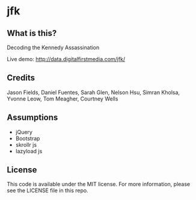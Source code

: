 jfk
===

What is this?
-------------
Decoding the Kennedy Assassination

Live demo: http://data.digitalfirstmedia.com/jfk/


Credits
---------

Jason Fields, Daniel Fuentes, Sarah Glen, Nelson Hsu, Simran Kholsa, Yvonne Leow, Tom Meagher, Courtney Wells 

Assumptions
-----------
* jQuery
* Bootstrap
* skrollr js
* lazyload js


License
----------

This code is available under the MIT license. For more information, please see the LICENSE file in this repo.


